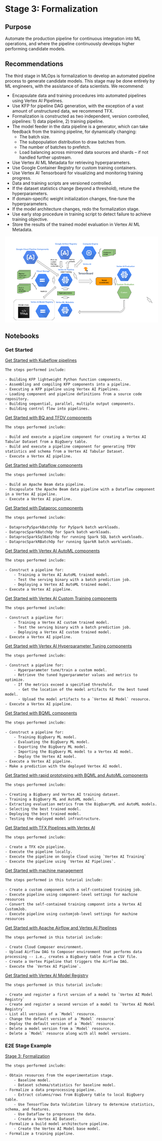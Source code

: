 # Stage 3: Formalization

## Purpose

Automate the production pipeline for continuous integration into ML operations, and where the pipeline continuously develops higher performing candidate models.


## Recommendations  

The third stage in MLOps is formalization to develop an automated pipeline process to generate candidate models. This stage may be done entirely by ML engineers, with the assistance of data scientists. We recommend:

- Encapsulate data and training procedures into automated pipelines using Vertex AI Pipelines.
- Use KFP for pipeline DAG generation, with the exception of a vast amount of unstructured data, we recommend TFX.
- Formalization is constructed as two independent, version controlled, pipelines: 1) data pipeline, 2) training pipeline.
- The model feeder in the data pipeline is a generator, which can take feedback from the training pipeline, for dynamically changing:
  - The batch size.
  - The subpopulation distribution to draw batches from.
  - The number of batches to prefetch.
  - Load balancing across mirrored data sources and shards – if not handled further upstream.
- Use Vertex AI ML Metadata for retrieving hyperparameters.
- Use Google Container Registry for custom training containers.
- Use Vertex AI Tensorboard for visualizing and monitoring training progress.
- Data and training scripts are versioned controlled.
- If the dataset statistics change (beyond a threshold), retune the hyperparameters.
- If domain-specific weight initialization changes, fine-tune the hyperparameters.
- If the model architecture changes, redo the formalization stage.
- Use early stop procedure in training script to detect failure to achieve training objective.
- Store the results of the trained model evaluation in Vertex AI ML Metadata.

<img src='stage3v3.png'>

## Notebooks

### Get Started

[Get Started with Kubeflow pipelines](get_started_with_kubeflow_pipelines.ipynb)

```
The steps performed include:

- Building KFP lightweight Python function components.
- Assembling and compiling KFP components into a pipeline.
- Executing a KFP pipeline using Vertex AI Pipelines.
- Loading component and pipeline definitions from a source code repository.
- Building sequential, parallel, multiple output components.
- Building control flow into pipelines.
```

[Get Started with BQ and TFDV components](get_started_with_bq_tfdv_pipeline_components.ipynb)

```
The steps performed include:

- Build and execute a pipeline component for creating a Vertex AI Tabular Dataset from a BigQuery table.
- Build and execute a pipeline component for generating TFDV statistics and schema from a Vertex AI Tabular Dataset.
- Execute a Vertex AI pipeline.
```

[Get Started with Dataflow components](get_started_with_dataflow_pipeline_components.ipynb)

```
The steps performed include:

- Build an Apache Beam data pipeline.
- Encapsulate the Apache Beam data pipeline with a Dataflow component in a Vertex AI pipeline.
- Execute a Vertex AI pipeline.
```

[Get Started with Dataproc components](get_started_with_dataproc_pipeline_components.ipynb)

```
The steps performed include:

- DataprocPySparkBatchOp for PySpark batch workloads.
- DataprocSparkBatchOp for Spark batch workloads.
- DataprocSparkSqlBatchOp for running Spark SQL batch workloads.
- DataprocSparkRBatchOp for running SparkR batch workloads.
```

[Get Started with Vertex AI AutoML components](get_started_with_automl_pipeline_components.ipynb)

```
The steps performed include:

- Construct a pipeline for:
    - Training a Vertex AI AutoML trained model.
    - Test the serving binary with a batch prediction job.
    - Deploying a Vertex AI AutoML trained model.
- Execute a Vertex AI pipeline.
```

[Get Started with Vertex AI Custom Training components](get_started_with_custom_training_pipeline_components.ipynb)

```
The steps performed include:

- Construct a pipeline for:
    - Training a Vertex AI custom trained model.
    - Test the serving binary with a batch prediction job.
    - Deploying a Vertex AI custom trained model.
- Execute a Vertex AI pipeline.
```

[Get Started with Vertex AI Hyperparameter Tuning components](get_started_with_hpt_pipeline_components.ipynb)

```
The steps performed include:

- Construct a pipeline for:
    - Hyperparameter tune/train a custom model.
    - Retrieve the tuned hyperparameter values and metrics to optimize.
    - If the metrics exceed a specified threshold.
      - Get the location of the model artifacts for the best tuned model.
      - Upload the model artifacts to a `Vertex AI Model` resource.
- Execute a Vertex AI pipeline.
```

[Get Started with BQML components](get_started_with_bqml_pipeline_components.ipynb)

```
The steps performed include:

- Construct a pipeline for:
    - Training BigQuery ML model.
    - Evaluating the BigQuery ML model.
    - Exporting the BigQuery ML model.
    - Importing the BigQuery ML model to a Vertex AI model.
    - Deploy the Vertex AI model.
- Execute a Vertex AI pipeline.
- Make a prediction with the deployed Vertex AI model.
```

[Get Started with rapid prototyping with BQML and AutoML components](get_started_with_rapid_prototyping_bqml_automl.ipynb)


```
The steps performed include:

- Creating a BigQuery and Vertex AI training dataset.
- Training a BigQuery ML and AutoML model.
- Extracting evaluation metrics from the BigQueryML and AutoML models.
- Selecting the best trained model.
- Deploying the best trained model.
- Testing the deployed model infrastructure.
```

[Get Started with TFX Pipelines with Vertex AI](get_started_with_tfx_pipeline.ipynb)

```
The steps performed include:

- Create a TFX e2e pipeline.
- Execute the pipeline locally.
- Execute the pipeline on Google Cloud using `Vertex AI Training`
- Execute the pipeline using `Vertex AI Pipelines`.
```

[Get Started with machine management](get_started_with_machine_management.ipynb)

```
The steps performed in this tutorial include:

- Create a custom component with a self-contained training job.
- Execute pipeline using component-level settings for machine resources
- Convert the self-contained training componnt into a Vertex AI CustomJob.
- Execute pipeline using customjob-level settings for machine resources
```

[Get Started with Apache Airflow and Vertex AI Pipelines](get_started_with_airflow_and_vertex_pipelines.ipynb)

```
The steps performed in this tutorial include:

- Create Cloud Composer environment.
- Upload Airflow DAG to Composer environment that performs data processing -- i.e., creates a BigQuery table from a CSV file.
- Create a Vertex Pipeline that triggers the Airflow DAG.
- Execute the `Vertex AI Pipeline`.
```


[Get Started with Vertex AI Model Registry](get_started_with_model_registry.ipynb)

```
The steps performed in this tutorial include:

- Create and register a first version of a model to `Vertex AI Model Registry`
- Create and register a second version of a model to `Vertex AI Model Registry`
- List all versions of a `Model` resource.
- Change the default version of a `Model` resource`
- Deploy the default version of a `Model` resource.
- Delete a model version from a `Model` resource.
- Delete a `Model` resource along with all model versions.
```

### E2E Stage Example

[Stage 3: Formalization](mlops_formalization.ipynb)

```
The steps performed include:

- Obtain resources from the experimentation stage.
    - Baseline model.
    - Dataset schema/statistics for baseline model.
- Formalize a data preprocessing pipeline.
    - Extract columns/rows from BigQuery table to local BigQuery table.
    - Use Tensorflow Data Validation library to determine statistics, schema, and features.
    - Use Dataflow to preprocess the data.
    - Create a Vertex AI Dataset.
- Formalize a build model architecture pipeline.
    - Create the Vertex AI Model base model.
- Formalize a training pipeline.
```
